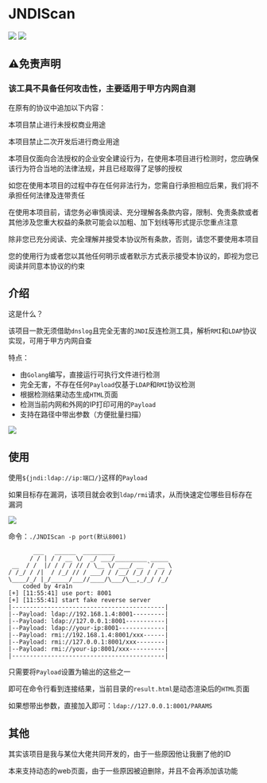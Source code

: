 # JNDIScan

![](https://img.shields.io/badge/build-passing-brightgreen)
![](https://img.shields.io/badge/golang-1.17-blue)

## ⚠️免责声明

### 该工具不具备任何攻击性，主要适用于甲方内网自测

在原有的协议中追加以下内容：

本项目禁止进行未授权商业用途

本项目禁止二次开发后进行商业用途

本项目仅面向合法授权的企业安全建设行为，在使用本项目进行检测时，您应确保该行为符合当地的法律法规，并且已经取得了足够的授权

如您在使用本项目的过程中存在任何非法行为，您需自行承担相应后果，我们将不承担任何法律及连带责任

在使用本项目前，请您务必审慎阅读、充分理解各条款内容，限制、免责条款或者其他涉及您重大权益的条款可能会以加粗、加下划线等形式提示您重点注意

除非您已充分阅读、完全理解并接受本协议所有条款，否则，请您不要使用本项目

您的使用行为或者您以其他任何明示或者默示方式表示接受本协议的，即视为您已阅读并同意本协议的约束

## 介绍
这是什么？

该项目一款无须借助`dnslog`且完全无害的`JNDI`反连检测工具，解析`RMI`和`LDAP`协议实现，可用于甲方内网自查

特点：
- 由`Golang`编写，直接运行可执行文件进行检测
- 完全无害，不存在任何`Payload`仅基于`LDAP`和`RMI`协议检测
- 根据检测结果动态生成`HTML`页面
- 检测当前内网和外网的IP打印可用的`Payload`
- 支持在路径中带出参数（方便批量扫描）

![](https://github.com/EmYiQing/JNDIScan/blob/master/img/01.png)

## 使用

使用`${jndi:ldap://ip:端口/}`这样的`Payload`

如果目标存在漏洞，该项目就会收到`ldap/rmi`请求，从而快速定位哪些目标存在漏洞

![](https://github.com/EmYiQing/JNDIScan/blob/master/img/02.png)

命令：`./JNDIScan -p port(默认8001)`

```text
       ___   ______  _________
      / / | / / __ \/  _/ ___/_________ _____
 __  / /  |/ / / / // / \__ \/ ___/ __ `/ __ \
/ /_/ / /|  / /_/ // / ___/ / /__/ /_/ / / / /
\____/_/ |_/_____/___//____/\___/\__,_/_/ /_/
    coded by 4ra1n
[+] [11:55:41] use port: 8001
[+] [11:55:41] start fake reverse server
|-------------------------------------------|
|--Payload: ldap://192.168.1.4:8001---------|
|--Payload: ldap://127.0.0.1:8001-----------|
|--Payload: ldap://your-ip:8001-------------|
|--Payload: rmi://192.168.1.4:8001/xxx------|
|--Payload: rmi://127.0.0.1:8001/xxx--------|
|--Payload: rmi://your-ip:8001/xxx----------|
|-------------------------------------------|

```

只需要将`Payload`设置为输出的这些之一

即可在命令行看到连接结果，当前目录的`result.html`是动态渲染后的`HTML`页面

如果想带出参数，直接加入即可：`ldap://127.0.0.1:8001/PARAMS`

## 其他

其实该项目是我与某位大佬共同开发的，由于一些原因他让我删了他的ID

本来支持动态的web页面，由于一些原因被迫删除，并且不会再添加该功能